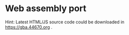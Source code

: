# Web assembly port


Hint: Latest HTML/JS source code could be downloaded in https://gba.44670.org .

